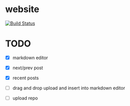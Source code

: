 website
=======
[![Build Status](https://travis-ci.org/ShinyChang/website.svg?branch=master)](https://travis-ci.org/ShinyChang/website)

TODO
====
  - [x] markdown editor  
  - [x] next/prev post
  - [x] recent posts
  - [ ] drag and drop upload and insert into markdown editor
  - [ ] upload repo
 
